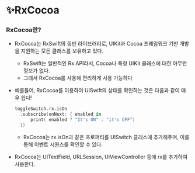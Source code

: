 # ✨RxCocoa



### RxCocoa란?

- RxCocoa는 RxSwift의 동반 라이브러리로, UIKit과 Cocoa 프레임워크 기반 개발을 지원하는 모든 클래스를 보유하고 있다.

  - RxSwift는 일반적인 Rx API라서, Cocoa나 특정 UIKit 클래스에 대한 아무런 정보가 없다.
  - 그래서 RxCocoa를 사용해 편리하게 사용 가능하다

- 예를들어, RxCocoa를 이용하여 UISwift의 상태를 확인하는 것은 다음과 같이 매우 쉽다!

  ```swift
  toggleSwitch.rx.isOn
   	.subscribe(onNext: { enabled in
   		print( enabled ? "It's ON" : "it's OFF")
   	})
  ```

  - RxCocoa는 rx.isOn과 같은 프로퍼티를 UISwitch 클래스에 추가해주며, 이를 통해 이벤트 시퀀스를 확인할 수 있다.

- RxCocoa는 UITextField, URLSession, UIViewController 등에 rx를 추가하여 사용한다.
